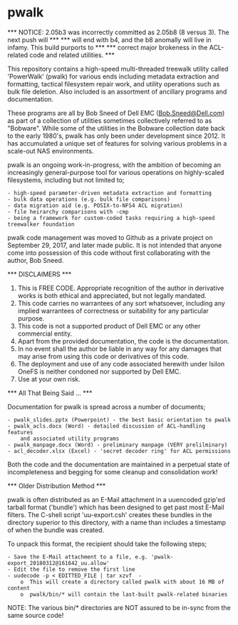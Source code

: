 # pwalk

*** NOTICE: 2.05b3 was incorrectly committed as 2.05b8 (8 versus 3).  The next push will  ***
*** will end with b4, and the b8 anomally will live in infamy. This build purports to     ***
*** correct major brokeness in the ACL-related code and related utilities.                ***

This repository contains a high-speed multi-threaded treewalk utility called 'PowerWalk' (pwalk)
for various ends including metadata extraction and formatting, tactical filesystem repair work,
and utility operations such as bulk file deletion.  Also included is an assortment of ancillary
programs and documentation.

These programs are all by Bob Sneed of Dell EMC (Bob.Sneed@Dell.com) as part of a collection of
utilities sometimes collectively referred to as "Bobware". While some of the utilities in the
Bobware collection date back to the early 1980's, pwalk has only been under development since 2012.
It has accumulated a unique set of features for solving various problems in a scale-out NAS
environments.

pwalk is an ongoing work-in-progress, with the ambition of becoming an increasingly general-purpose
tool for various operations on highly-scaled filesystems, including but not limited to;

	- high-speed parameter-driven metadata extraction and formatting
	- bulk data operations (e.g. bulk file comparisons)
	- data migration aid (e.g. POSIX-to-NFS4 ACL migration)
	- file heirarchy comparisons with -cmp
	- being a framework for custom-coded tasks requiring a high-speed treewalker foundation

pwalk code management was moved to Github as a private project on September 29, 2017, and later
made public.  It is not intended that anyone come into possession of this code without first
collaborating with the author, Bob Sneed.

*** DISCLAIMERS ***

1. This is FREE CODE. Appropriate recognition of the author in derivative works
	is both ethical and appreciated, but not legally mandated.
2. This code carries no warrantees of any sort whatsoever, including any implied
	warrantees of correctness or suitability for any particular purpose.
3. This code is not a supported product of Dell EMC or any other commercial entity.
4. Apart from the provided documentation, the code is the documentation.
5. In no event shall the author be liable in any way for any damages that may arise
	from using this code or derivatives of this code.
6. The deployment and use of any code associated herewith under Isilon OneFS is
	neither condoned nor supported by Dell EMC.
7. Use at your own risk.

*** All That Being Said ... ***

Documentation for pwalk is spread across a number of documents;

	- pwalk_slides.pptx (Powerpoint) - the best basic orientation to pwalk
	- pwalk_acls.docx (Word) - detailed discussion of ACL-handling features
		and associated utility programs
	- pwalk_manpage.docx (Word) - preliminary manpage (VERY prelilminary)
	- acl_decoder.xlsx (Excel) - 'secret decoder ring' for ACL permissions

Both the code and the documentation are maintained in a perpetual state of incompleteness
and begging for some cleanup and consolidation work!

*** Older Distribution Method ***

pwalk is often distributed as an E-Mail attachment in a uuencoded gzip'ed tarball format
('bundle') which has been designed to get past most E-Mail filters. The C-shell script
'uu-export.csh' creates these bundles in the directory superior to this directory, with
a name than includes a timestamp of when the bundle was created.

To unpack this format, the recipient should take the following steps;

	- Save the E-Mail attachment to a file, e.g. 'pwalk-export_20180312@161642_uu.allow'
	- Edit the file to remove the first line
	- uudecode -p < EDITTED_FILE | tar xzvf  -
		o  This will create a directory called pwalk with about 16 MB of content
		o  pwalk/bin/* will contain the last-built pwalk-related binaries

NOTE: The various bin/* directories are NOT assured to be in-sync from the same source code!
